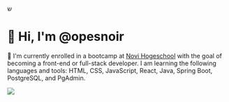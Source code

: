 ש                                                                                                               

# **👋 Hi, I'm @opesnoir**

🌱 I'm currently enrolled in a bootcamp at [Novi Hogeschool](https://www.novi.nl/full-stack-developer/) with the goal of becoming a front-end or full-stack developer.
 I am learning the following languages and tools: HTML, CSS, JavaScript, React, Java, Spring Boot, PostgreSQL, and PgAdmin.

![](/Users/mirre/Desktop/68747470733a2f2f736b696c6c63636f6e732e6465762f69636f6e733f693d68746d6c2c6373732c6a732c72656163742c6669676d61.svg)





<!---
opesnoir/opesnoir is a ✨ special ✨ repository because its `README.md` (this file) appears on your GitHub profile.
You can click the Preview link to take a look at your changes.
--->
